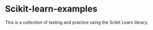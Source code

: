 # Scikit-learn-examples

This is a collection of testing and practice using the Scikit Learn library.
